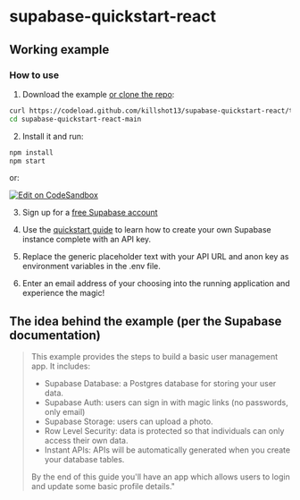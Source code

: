 # supabase-quickstart-react

## **Working example**

### How to use

1. Download the example [or clone the repo](https://github.com/killshot13/supabase-quickstart-react):

```sh
curl https://codeload.github.com/killshot13/supabase-quickstart-react/tar.gz/main | tar -xz
cd supabase-quickstart-react-main
```

2. Install it and run:

```sh
npm install
npm start
```

or:

[![Edit on CodeSandbox](https://codesandbox.io/static/img/play-codesandbox.svg)](https://codesandbox.io/s/github/killshot13/supabase-quickstart-react)

3. Sign up for a [free Supabase account](https://app.supabase.com)

4. Use the [quickstart guide](https://supabase.com/docs/guides/with-react) to learn how to create your own Supabase instance complete with an API key.

5. Replace the generic placeholder text with your API URL and anon key as environment variables in the .env file.

6. Enter an email address of your choosing into the running application and experience the magic!

## The idea behind the example (per the Supabase documentation)

> This example provides the steps to build a basic user management app. It includes:
>
>- Supabase Database: a Postgres database for storing your user data.
>- Supabase Auth: users can sign in with magic links (no passwords, only email)
>- Supabase Storage: users can upload a photo.
>- Row Level Security: data is protected so that individuals can only access their own data.
>- Instant APIs: APIs will be automatically generated when you create your database tables.
>
> By the end of this guide you'll have an app which allows users to login and update some basic profile details."
